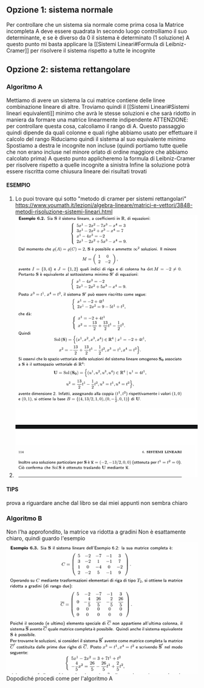 ## Opzione 1: sistema normale
Per controllare che un sistema sia normale come prima cosa la Matrice incompleta A deve essere quadrata
In secondo luogo controlliamo il suo determinante, e se è diverso da 0 il sistema è determinato (1 soluzione)
A questo punto mi basta applicare la [[Sistemi Lineari#Formula di Leibniz-Cramer]] per risolvere il sistema rispetto a tutte le incognite
## Opzione 2: sistema rettangolare
### Algoritmo A
Mettiamo di avere un sistema la cui matrice contiene delle linee combinazione lineare di altre.
Troviamo quindi il [[Sistemi Lineari#Sistemi lineari equivalenti]] minimo che avrà le stesse soluzioni e che sarà ridotto in maniera da formare una matrice linearmente indipendente
ATTENZIONE: per controllare questa cosa, calcoliamo il rango di A. Questo passaggio quindi dipende da quali colonne e quali righe abbiamo usato per effettuare il calcolo del rango
Riduciamo quindi il sistema al suo equivalente minimo
Spostiamo a destra le incognite non incluse (quindi portiamo tutte quelle che non erano incluse nel minore orlato di ordine maggiore che abbiamo calcolato prima) 
A questo punto applicheremo la formula di Leibniz-Cramer per risolvere rispetto a quelle incognite a sinistra
Infine la soluzione potrà essere riscritta come chiusura lineare dei risultati trovati
#### ESEMPIO
1. Lo puoi trovare qui sotto "metodo di cramer per sistemi rettangolari"
https://www.youmath.it/lezioni/algebra-lineare/matrici-e-vettori/3848-metodi-risoluzione-sistemi-lineari.html
2. ![placeholder](./imgs/Pasted_image_20231022113502.png)
#### TIPS
prova a riguardare anche dal libro se dai miei appunti non sembra chiaro

### Algoritmo B
Non l'ha approfondito, la matrice va ridotta a gradini
Non è esattamente chiaro, quindi guardo l'esempio
![placeholder](./imgs/Pasted_image_20231022113819.png)
Dopodiché procedi come per l'algoritmo A